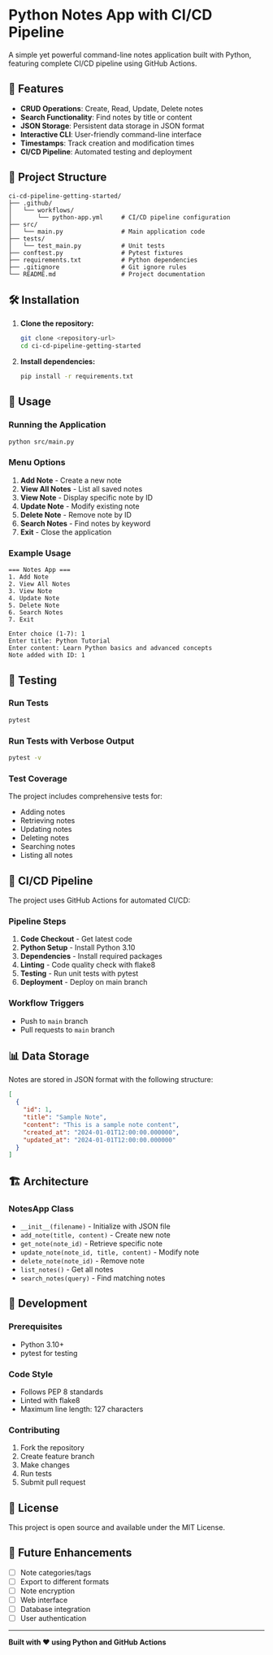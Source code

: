 # Python Notes App with CI/CD Pipeline

A simple yet powerful command-line notes application built with Python, featuring complete CI/CD pipeline using GitHub Actions.

## 🚀 Features

- **CRUD Operations**: Create, Read, Update, Delete notes
- **Search Functionality**: Find notes by title or content
- **JSON Storage**: Persistent data storage in JSON format
- **Interactive CLI**: User-friendly command-line interface
- **Timestamps**: Track creation and modification times
- **CI/CD Pipeline**: Automated testing and deployment

## 📁 Project Structure

```
ci-cd-pipeline-getting-started/
├── .github/
│   └── workflows/
│       └── python-app.yml     # CI/CD pipeline configuration
├── src/
│   └── main.py                # Main application code
├── tests/
│   └── test_main.py           # Unit tests
├── conftest.py                # Pytest fixtures
├── requirements.txt           # Python dependencies
├── .gitignore                 # Git ignore rules
└── README.md                  # Project documentation
```

## 🛠️ Installation

1. **Clone the repository:**
   ```bash
   git clone <repository-url>
   cd ci-cd-pipeline-getting-started
   ```

2. **Install dependencies:**
   ```bash
   pip install -r requirements.txt
   ```

## 🎯 Usage

### Running the Application
```bash
python src/main.py
```

### Menu Options
1. **Add Note** - Create a new note
2. **View All Notes** - List all saved notes
3. **View Note** - Display specific note by ID
4. **Update Note** - Modify existing note
5. **Delete Note** - Remove note by ID
6. **Search Notes** - Find notes by keyword
7. **Exit** - Close the application

### Example Usage
```
=== Notes App ===
1. Add Note
2. View All Notes
3. View Note
4. Update Note
5. Delete Note
6. Search Notes
7. Exit

Enter choice (1-7): 1
Enter title: Python Tutorial
Enter content: Learn Python basics and advanced concepts
Note added with ID: 1
```

## 🧪 Testing

### Run Tests
```bash
pytest
```

### Run Tests with Verbose Output
```bash
pytest -v
```

### Test Coverage
The project includes comprehensive tests for:
- Adding notes
- Retrieving notes
- Updating notes
- Deleting notes
- Searching notes
- Listing all notes

## 🔄 CI/CD Pipeline

The project uses GitHub Actions for automated CI/CD:

### Pipeline Steps
1. **Code Checkout** - Get latest code
2. **Python Setup** - Install Python 3.10
3. **Dependencies** - Install required packages
4. **Linting** - Code quality check with flake8
5. **Testing** - Run unit tests with pytest
6. **Deployment** - Deploy on main branch

### Workflow Triggers
- Push to `main` branch
- Pull requests to `main` branch

## 📊 Data Storage

Notes are stored in JSON format with the following structure:
```json
[
  {
    "id": 1,
    "title": "Sample Note",
    "content": "This is a sample note content",
    "created_at": "2024-01-01T12:00:00.000000",
    "updated_at": "2024-01-01T12:00:00.000000"
  }
]
```

## 🏗️ Architecture

### NotesApp Class
- `__init__(filename)` - Initialize with JSON file
- `add_note(title, content)` - Create new note
- `get_note(note_id)` - Retrieve specific note
- `update_note(note_id, title, content)` - Modify note
- `delete_note(note_id)` - Remove note
- `list_notes()` - Get all notes
- `search_notes(query)` - Find matching notes

## 🔧 Development

### Prerequisites
- Python 3.10+
- pytest for testing

### Code Style
- Follows PEP 8 standards
- Linted with flake8
- Maximum line length: 127 characters

### Contributing
1. Fork the repository
2. Create feature branch
3. Make changes
4. Run tests
5. Submit pull request

## 📝 License

This project is open source and available under the MIT License.

## 🚀 Future Enhancements

- [ ] Note categories/tags
- [ ] Export to different formats
- [ ] Note encryption
- [ ] Web interface
- [ ] Database integration
- [ ] User authentication

---

**Built with ❤️ using Python and GitHub Actions**